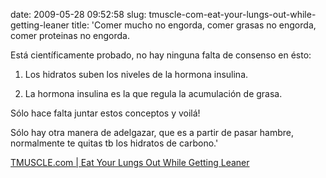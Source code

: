 date: 2009-05-28 09:52:58
slug: tmuscle-com-eat-your-lungs-out-while-getting-leaner
title: 'Comer mucho no engorda, comer grasas no engorda, comer proteinas no engorda.

  Está científicamente probado, no hay ninguna falta de consenso en ésto:

  1. Los hidratos suben los niveles de la hormona insulina.

  2. La hormona insulina es la que regula la acumulación de grasa.

  Sólo hace falta juntar estos conceptos y voilá!

  Sólo hay otra manera de adelgazar, que es a partir de pasar hambre, normalmente
  te quitas tb los hidratos de carbono.'

[TMUSCLE.com | Eat Your Lungs Out While Getting Leaner](http://www.tmuscle.com/free_online_article/sports_body_training_performance_interviews/eat_your_lungs_out_while_getting_leaner)

